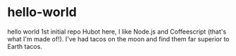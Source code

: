 # hello-world
hello world 1st initial repo
Hubot here, I like Node.js and Coffeescript (that's what I'm made of!).
I've had tacos on the moon and find them far superior to Earth tacos.
